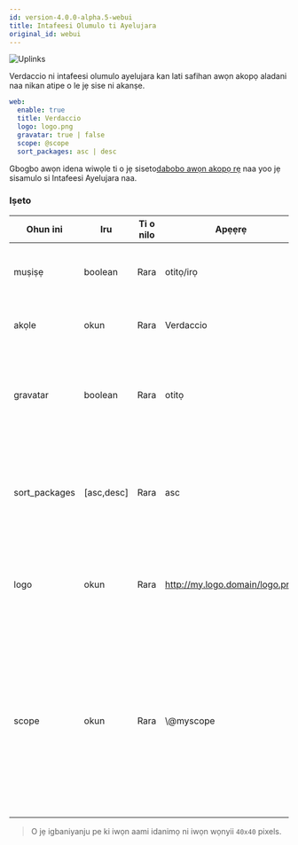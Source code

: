 ```yaml
---
id: version-4.0.0-alpha.5-webui
title: Intafeesi Olumulo ti Ayelujara
original_id: webui
---
```


![Uplinks](https://user-images.githubusercontent.com/558752/52916111-fa4ba980-32db-11e9-8a64-f4e06eb920b3.png)

Verdaccio ni intafeesi olumulo ayelujara kan lati safihan awọn akopọ aladani naa nikan atipe o le jẹ sise ni akanṣe.

```yaml
web:
  enable: true
  title: Verdaccio
  logo: logo.png
  gravatar: true | false
  scope: @scope
  sort_packages: asc | desc
```

Gbogbo awọn idena wiwọle ti o jẹ siseto[dabobo awọn akopọ rẹ](protect-your-dependencies.md) naa yoo jẹ sisamulo si Intafeesi Ayelujara naa.

### Iṣeto

| Ohun ini      | Iru        | Ti o nilo | Apẹẹrẹ                         | Atilẹyin   | Apejuwe                                                                                                                                      |
| ------------- | ---------- | --------- | ------------------------------ | ---------- | -------------------------------------------------------------------------------------------------------------------------------------------- |
| muṣiṣẹ        | boolean    | Rara      | otitọ/irọ                      | gbogbo     | gba lati ṣafihan intafeesi ayelujara naa                                                                                                     |
| akọle         | okun       | Rara      | Verdaccio                      | gbogbo     | Apejuwe akọle akori HTML                                                                                                                     |
| gravatar      | boolean    | Rara      | otitọ                          | `>v4`   | Gravatars yoo jẹ pipilẹṣẹ labẹ ibori ti o ba jẹ pe ohun-ini yii wa ni imusisẹ                                                                |
| sort_packages | [asc,desc] | Rara      | asc                            | `>v4`   | Nipa atilẹwa awọn akopọ aladani ti jẹ siseto lẹsẹsẹ ni ọna igasoke                                                                           |
| logo          | okun       | Rara      | http://my.logo.domain/logo.png | gbogbo     | uRI kan nibi ti aami idanimọ wa (akọle aami idanimọ)                                                                                         |
| scope         | okun       | Rara      | \\@myscope                   | `>v3.x` | Ti o ba n lo iforukọsilẹ yii fun scope modulu kan ni pato, yan scope naa lati ṣeto rẹ ninu akọle itọnisọna webui (note: escape @ with \\@) |

> O jẹ igbaniyanju pe ki iwọn aami idanimọ ni iwọn wọnyii `40x40` pixels.